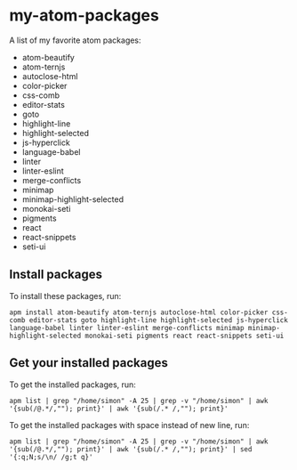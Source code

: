 # my-atom-packages
A list of my favorite atom packages:

- atom-beautify
- atom-ternjs
- autoclose-html
- color-picker
- css-comb
- editor-stats
- goto
- highlight-line
- highlight-selected
- js-hyperclick
- language-babel
- linter
- linter-eslint
- merge-conflicts
- minimap
- minimap-highlight-selected
- monokai-seti
- pigments
- react
- react-snippets
- seti-ui

## Install packages
To install these packages, run:
```
apm install atom-beautify atom-ternjs autoclose-html color-picker css-comb editor-stats goto highlight-line highlight-selected js-hyperclick language-babel linter linter-eslint merge-conflicts minimap minimap-highlight-selected monokai-seti pigments react react-snippets seti-ui
```

## Get your installed packages

To get the installed packages, run:
```
apm list | grep "/home/simon" -A 25 | grep -v "/home/simon" | awk '{sub(/@.*/,""); print}' | awk '{sub(/.* /,""); print}'
```

To get the installed packages with space instead of new line, run:
```
apm list | grep "/home/simon" -A 25 | grep -v "/home/simon" | awk '{sub(/@.*/,""); print}' | awk '{sub(/.* /,""); print}' | sed '{:q;N;s/\n/ /g;t q}'
```
